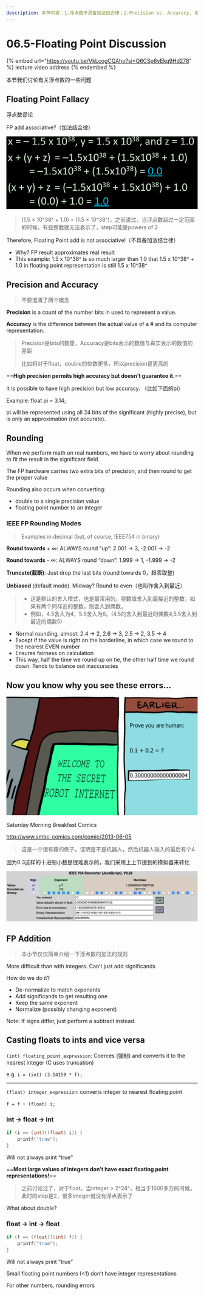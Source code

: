 ```yaml
---
description: 本节内容：1.浮点数不具备加法结合律；2.Precision vs. Accuracy, 高Precision不一定能保证Accuracy，甚至可能Accuracy还是很低；3. 如何进行取证，最常用的“舍入到最近”；4. 浮点数的加法的规则；5. 在浮点数和整数之间转型的问题。
---
```


# 06.5-Floating Point Discussion

{% embed url="https://youtu.be/VkLcogCQAho?si=Q6CSp6yEkq9Hd278" %}
lecture video address
{% endembed %}

本节我们讨论有关浮点数的一些问题

## Floating Point Fallacy

浮点数谬论

FP add associative?（加法结合律）

![image-20240602214240615](.image/image-20240602214240615.png)

> (1.5 × 10^38^ + 1.0) = (1.5 × 10^38^)，之前说过，当浮点数超过一定范围的时候，有些整数就无法表示了，step可能是powers of 2

Therefore, Floating Point add is not associative!（不具备加法结合律）

- Why? FP result approximates real result
- This example: 1.5 x 10^38^ is so much larger than 1.0 that 1.5 x 10^38^ + 1.0 in floating point representation is still 1.5 x 10^38^

## Precision and Accuracy

> 不要混淆了两个概念

**Precision** is a count of the number bits in used to represent a value.

**Accuracy** is the difference between the actual value of a # and its computer representation.

> Precision是bits的数量，Accuracy是bits表示的数值与真实表示的数值的差距
>
> 比如相对于float，double的位数更多，所以precision是更高的

==**High precision permits high accuracy but doesn’t guarantee it.**== 

It is possible to have high precision but low accuracy. （比如下面的pi）

Example: float pi = 3.14;

pi will be represented using all 24 bits of the significant (highly precise), but is only an approximation (not accurate). 

## Rounding

When we perform math on real numbers, we have to worry about rounding to fit the result in the significant field.

The FP hardware carries two extra bits of precision, and then round to get the proper value

Rounding also occurs when converting: 

- double to a single precision value
- floating point number to an integer

### IEEE FP Rounding Modes

> Examples in decimal (but, of course, IEEE754 in binary)

**Round towards** + ∞: ALWAYS round “up”: 2.001 → 3, -2.001 → -2

**Round towards** - ∞: ALWAYS round “down”: 1.999 → 1, -1.999 → -2

**Truncate(截断)**: Just drop the last bits (round towards 0，趋零取整)

**Unbiased** (default mode). Midway? Round to even（也叫作舍入到最近）

> - 这是默认的舍入模式，也是最常用的。将数值舍入到最接近的整数，如果有两个同样近的整数，则舍入到偶数。
> - 例如，4.5舍入为4，5.5舍入为6。(4.5的舍入到最近的偶数4,5.5舍入到最近的偶数5)

- Normal rounding, almost: 2.4 → 2, 2.6 → 3, 2.5 → 2, 3.5 → 4
- Except if the value is right on the borderline, in which case we round to the nearest EVEN number
- Ensures fairness on calculation
- This way, half the time we round up on tie, the other half time we round down. Tends to balance out inaccuracies

## Now you know why you see these errors…

![image-20240603195456621](.image/image-20240603195456621.png)

Saturday Morning Breakfast Comics

http://www.smbc-comics.com/comic/2013-06-05

> 这是一个很有趣的例子，证明是不是机器人，然后机器人输入的最后有个4

因为0.3这样的十进制小数是很难表示的，我们采用上上节提到的模拟器来转化

![image-20240603195638373](.image/image-20240603195638373.png)

## FP Addition

> 本小节仅仅简单介绍一下浮点数的加法的规则

More difficult than with integers. Can’t just add significands

How do we do it?

- De-normalize to match exponents
- Add significands to get resulting one
- Keep the same exponent
- Normalize (possibly changing exponent)

Note: If signs differ, just perform a subtract instead.

## Casting floats to ints and vice versa

`(int) floating_point_expression`: Coerces (强制) and converts it to the nearest integer (C uses truncation)

e.g. `i = (int) (3.14159 * f);`

---

`(float) integer_expression`: converts integer to nearest floating point

`f = f + (float) i;`

### int → float → int

```c
if (i == (int)((float) i)) {
    printf("true");
}
```

Will not always print “true”

==**Most large values of integers don’t have exact floating point representations!**==

> 之前讨论过了，对于float，当integer > 2^24^，相当于1600多万的时候，此时的step是2，很多integer就没有浮点表示了

What about double?

### float → int → float

```c
if (f == (float)((int) f)) {
    printf("true");
}
```

Will not always print “true”

Small floating point numbers (<1) don’t have integer representations

For other numbers, rounding errors
